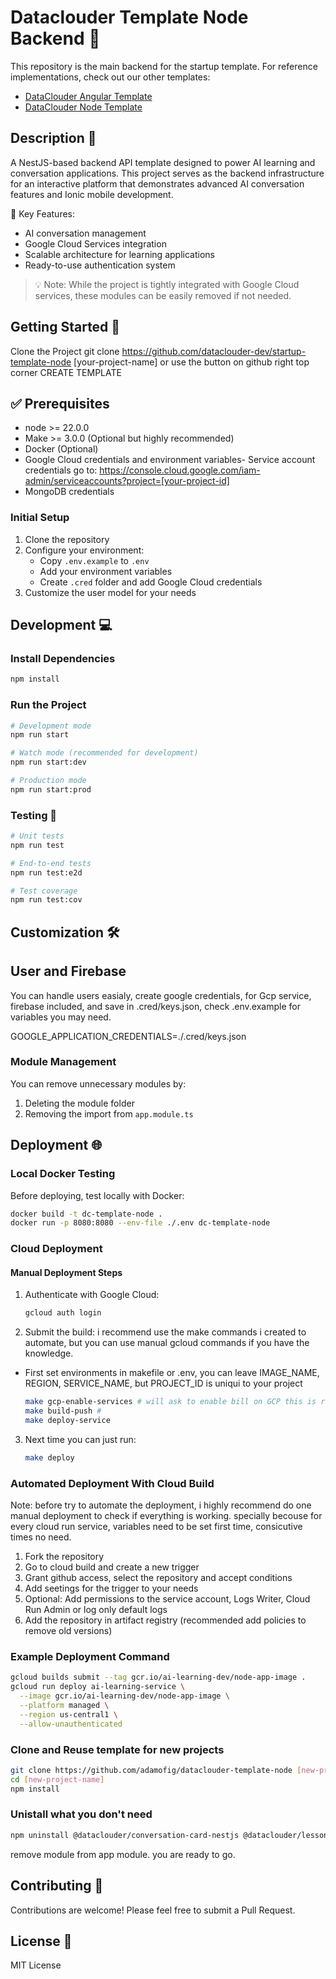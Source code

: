 # Dataclouder Template Node Backend 🤖

This repository is the main backend for the startup template. For reference implementations, check out our other templates:

- [DataClouder Angular Template](https://github.com/dataclouder-dev/startup-template-angular)
- [DataClouder Node Template](https://github.com/dataclouder-dev/startup-template-node)

## Description 📝

A NestJS-based backend API template designed to power AI learning and conversation applications. This project serves as the backend infrastructure for an interactive platform that demonstrates advanced AI conversation features and Ionic mobile development.

🎯 Key Features:

- AI conversation management
- Google Cloud Services integration
- Scalable architecture for learning applications
- Ready-to-use authentication system

> 💡 Note: While the project is tightly integrated with Google Cloud services, these modules can be easily removed if not needed.

## Getting Started 🚀

Clone the Project git clone https://github.com/dataclouder-dev/startup-template-node [your-project-name] or use the button on github right top corner CREATE TEMPLATE

## ✅ Prerequisites

- node >= 22.0.0
- Make >= 3.0.0 (Optional but highly recommended)
- Docker (Optional)
- Google Cloud credentials and environment variables- Service account credentials go to: https://console.cloud.google.com/iam-admin/serviceaccounts?project=[your-project-id]
- MongoDB credentials

### Initial Setup

1. Clone the repository
2. Configure your environment:
   - Copy `.env.example` to `.env`
   - Add your environment variables
   - Create `.cred` folder and add Google Cloud credentials
3. Customize the user model for your needs

## Development 💻

### Install Dependencies

```bash
npm install
```

### Run the Project

```bash
# Development mode
npm run start

# Watch mode (recommended for development)
npm run start:dev

# Production mode
npm run start:prod
```

### Testing 🧪

```bash
# Unit tests
npm run test

# End-to-end tests
npm run test:e2d

# Test coverage
npm run test:cov
```

## Customization 🛠️

## User and Firebase

You can handle users easialy, create google credentials, for Gcp service, firebase included, and save in .cred/keys.json, check .env.example for variables you may need.

GOOGLE_APPLICATION_CREDENTIALS=./.cred/keys.json

### Module Management

You can remove unnecessary modules by:

1. Deleting the module folder
2. Removing the import from `app.module.ts`

## Deployment 🌐

### Local Docker Testing

Before deploying, test locally with Docker:

```bash
docker build -t dc-template-node .
docker run -p 8080:8080 --env-file ./.env dc-template-node
```

### Cloud Deployment

#### Manual Deployment Steps

1. Authenticate with Google Cloud:

   ```bash
   gcloud auth login
   ```

2. Submit the build: i recommend use the make commands i created to automate, but you can use manual gcloud commands if you have the knowledge.

- First set environments in makefile or .env, you can leave IMAGE_NAME, REGION, SERVICE_NAME, but PROJECT_ID is uniqui to your project

  ```bash
  make gcp-enable-services # will ask to enable bill on GCP this is required to deploy
  make build-push #
  make deploy-service
  ```

3. Next time you can just run:

   ```bash
   make deploy
   ```

### Automated Deployment With Cloud Build

Note: before try to automate the deployment, i highly recommend do one manual deployment to check if everything is working. specially becouse for every cloud run service, variables need to be set first time, consicutive times no need.

1. Fork the repository
2. Go to cloud build and create a new trigger
3. Grant github access, select the repository and accept conditions
4. Add seetings for the trigger to your needs
5. Optional: Add permissions to the service account, Logs Writer, Cloud Run Admin or log only default logs
6. Add the repository in artifact registry (recommended add policies to remove old versions)

### Example Deployment Command

```bash
gcloud builds submit --tag gcr.io/ai-learning-dev/node-app-image .
gcloud run deploy ai-learning-service \
  --image gcr.io/ai-learning-dev/node-app-image \
  --platform managed \
  --region us-central1 \
  --allow-unauthenticated
```

### Clone and Reuse template for new projects

```bash
git clone https://github.com/adamofig/dataclouder-template-node [new-project-name]
cd [new-project-name]
npm install
```

### Unistall what you don't need

```bash
npm uninstall @dataclouder/conversation-card-nestjs @dataclouder/lessons-nestjs @dataclouder/storage-uploader
```

remove module from app module. you are ready to go.

## Contributing 🤝

Contributions are welcome! Please feel free to submit a Pull Request.

## License 📄

MIT License
